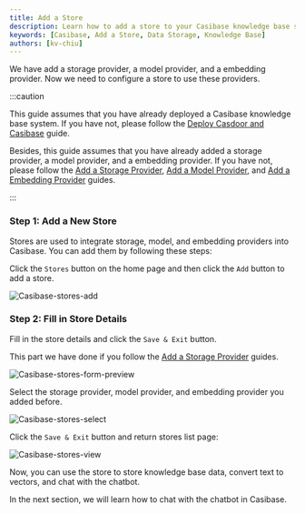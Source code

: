 ```yaml
---
title: Add a Store
description: Learn how to add a store to your Casibase knowledge base system.
keywords: [Casibase, Add a Store, Data Storage, Knowledge Base]
authors: [kv-chiu]
---
```


We have add a storage provider, a model provider, and a embedding provider. Now we need to configure a store to use these providers.

:::caution

This guide assumes that you have already deployed a Casibase knowledge base system. If you have not, please follow the [Deploy Casdoor and Casibase](./deploy-casdoor-and-casibase.md) guide.

Besides, this guide assumes that you have already added a storage provider, a model provider, and a embedding provider. If you have not, please follow the [Add a Storage Provider](./add-a-storage-provider.md), [Add a Model Provider](./add-a-model-provider.md), and [Add a Embedding Provider](./add-a-embedding-provider.md) guides.

:::

### Step 1: Add a New Store

Stores are used to integrate storage, model, and embedding providers into Casibase. You can add them by following these steps:

Click the `Stores` button on the home page and then click the `Add` button to add a store.

![Casibase-stores-add](/img/walkthrough-guides/casibase-stores-add.png)

### Step 2: Fill in Store Details

Fill in the store details and click the `Save & Exit` button.

This part we have done if you follow the [Add a Storage Provider](./add-a-storage-provider.md) guides.

![Casibase-stores-form-preview](/img/walkthrough-guides/casibase-stores-form-preview.png)

Select the storage provider, model provider, and embedding provider you added before.

![Casibase-stores-select](/img/walkthrough-guides/casibase-stores-select.png)

Click the `Save & Exit` button and return stores list page:

![Casibase-stores-view](/img/walkthrough-guides/casibase-stores-view.png)

Now, you can use the store to store knowledge base data, convert text to vectors, and chat with the chatbot.

In the next section, we will learn how to chat with the chatbot in Casibase.
